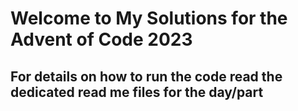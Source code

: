 # Welcome to My Solutions for the Advent of Code 2023
## For details on how to run the code read the dedicated read me files for the day/part